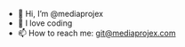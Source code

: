 - 👋 Hi, I’m @mediaprojex
- 👀 I love coding
- 📫 How to reach me: git@mediaprojex.com


<!---
mediaprojex/mediaprojex is a ✨ special ✨ repository because its `README.md` (this file) appears on your GitHub profile.
You can click the Preview link to take a look at your changes.
--->
